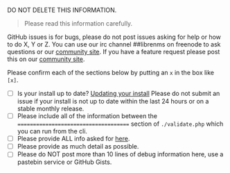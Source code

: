 DO NOT DELETE THIS INFORMATION.

> Please read this information carefully.

GitHub issues is for  bugs, please do not post issues asking for help or how to do X, Y or Z. 
You can use our irc channel ##librenms on freenode to ask questions or our [community site](https://community.librenms.org).
If you have a feature request please post this on our [community site](https://community.librenms.org/c/feature-requests).

Please confirm each of the sections below by putting an `x` in the box like `[x]`.

- [ ] Is your install up to date? [Updating your install](http://docs.librenms.org/General/Updating/)
      Please do not submit an issue if your install is not up to date within the last 24 hours or on a stable monthly release.
- [ ] Please include all of the information between the `====================================` section of `./validate.php` which you can run from the cli.
- [ ] Please provide ALL info asked for [here](http://docs.librenms.org/Support/FAQ/#faq20).
- [ ] Please provide as much detail as possible.
- [ ] Please do NOT post more than 10 lines of debug information here, use a pastebin service or GitHub Gists.

<!-- Love librenms? Please consider supporting our collective:
👉  https://opencollective.com/librenms/donate -->
